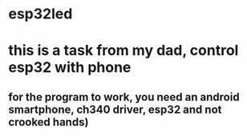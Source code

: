 # esp32led
<h1>this is a task from my dad, control esp32 with phone</h1>
<h2>for the program to work, you need an android smartphone, ch340 driver, esp32 and not crooked hands)</h2>

